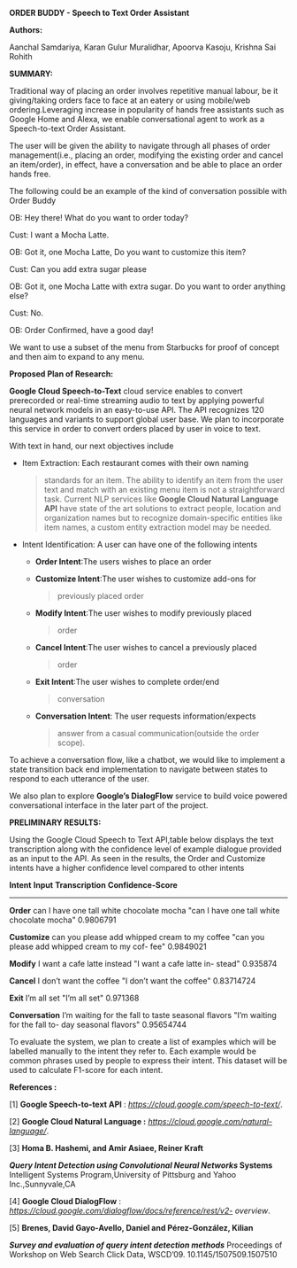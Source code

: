 **ORDER BUDDY - Speech to Text Order Assistant**

**Authors:**

Aanchal Samdariya, Karan Gulur Muralidhar, Apoorva Kasoju, Krishna Sai
Rohith

**SUMMARY:**

Traditional way of placing an order involves repetitive manual labour,
be it giving/taking orders face to face at an eatery or using mobile/web
ordering.Leveraging increase in popularity of hands free assistants such
as Google Home and Alexa, we enable conversational agent to work as a
Speech-to-text Order Assistant.

The user will be given the ability to navigate through all phases of
order management(i.e., placing an order, modifying the existing order
and cancel an item/order), in effect, have a conversation and be able to
place an order hands free.

The following could be an example of the kind of conversation possible
with Order Buddy

OB: Hey there! What do you want to order today?

Cust: I want a Mocha Latte.

OB: Got it, one Mocha Latte, Do you want to customize this item?

Cust: Can you add extra sugar please

OB: Got it, one Mocha Latte with extra sugar. Do you want to order
anything else?

Cust: No.

OB: Order Confirmed, have a good day!

We want to use a subset of the menu from Starbucks for proof of concept
and then aim to expand to any menu.

**Proposed Plan of Research:**

**Google Cloud Speech-to-Text** cloud service enables to convert
prerecorded or real-time streaming audio to text by applying powerful
neural network models in an easy-to-use API. The API recognizes 120
languages and variants to support global user base. We plan to
incorporate this service in order to convert orders placed by user in
voice to text.

With text in hand, our next objectives include

-   Item Extraction: Each restaurant comes with their own naming
    > standards for an item. The ability to identify an item from the
    > user text and match with an existing menu item is not a
    > straightforward task. Current NLP services like **Google Cloud
    > Natural Language API** have state of the art solutions to extract
    > people, location and organization names but to recognize
    > domain-specific entities like item names, a custom entity
    > extraction model may be needed.

-   Intent Identification: A user can have one of the following intents

    -   **Order Intent**:The users wishes to place an order

    -   **Customize Intent**:The user wishes to customize add-ons for
        > previously placed order

    -   **Modify Intent**:The user wishes to modify previously placed
        > order

    -   **Cancel Intent**:The user wishes to cancel a previously placed
        > order

    -   **Exit Intent**:The user wishes to complete order/end
        > conversation

    -   **Conversation Intent**: The user requests information/expects
        > answer from a casual communication(outside the order scope).

To achieve a conversation flow, like a chatbot, we would like to
implement a state transition back end implementation to navigate between
states to respond to each utterance of the user.

We also plan to explore **Google’s DialogFlow** service to build voice
powered conversational interface in the later part of the project.

**PRELIMINARY RESULTS:**

Using the Google Cloud Speech to Text API,table below displays the text
transcription along with the confidence level of example dialogue
provided as an input to the API. As seen in the results, the Order and
Customize intents have a higher confidence level compared to other
intents

  **Intent**                     		              **Input**                          	  	                           **Transcription**                          		                        **Confidence-Score**
  ------------------        ----------------------------------------------------                -----------------------------------------------------                            ----------------------
  **Order**                  can I have one tall white chocolate mocha                            "can I have one tall white chocolate mocha"                                    0.9806791
  
  
  **Customize**              can you please add whipped cream to my coffee                             "can you please add whipped cream to my cof- fee"                         0.9849021
  
  **Modify**                 I want a cafe latte instead                                                  "I want a cafe latte in- stead"                                        0.935874
  
  **Cancel**                 I don’t want the coffee                                                       "I don’t want the coffee"                                             0.83714724
  
  **Exit**                   I’m all set                                                                             "I’m all set"                                               0.971368
  
  **Conversation**           I’m waiting for the fall to taste seasonal flavors                   "I’m waiting for the fall to- day seasonal flavors"                            0.95654744

To evaluate the system, we plan to create a list of examples which will
be labelled manually to the intent they refer to. Each example would be
common phrases used by people to express their intent. This dataset will
be used to calculate F1-score for each intent.

**References :**

\[1\] **Google Speech-to-text API** :
*https://cloud.google.com/speech-to-text/*.

\[2\] **Google Cloud Natural Language :**
*https://cloud.google.com/natural-language/*.

\[3\] **Homa B. Hashemi, and Amir Asiaee, Reiner Kraft**

***Query Intent Detection using Convolutional Neural Networks* Systems**
Intelligent Systems Program,University of Pittsburg and Yahoo
Inc.,Sunnyvale,CA

\[4\] **Google Cloud DialogFlow** :
*https://cloud.google.com/dialogflow/docs/reference/rest/v2- overview*.

\[5\] **Brenes, David Gayo-Avello, Daniel and Pérez-González, Kilian**

***Survey and evaluation of query intent detection methods***
Proceedings of Workshop on Web Search Click Data, WSCD’09.
10.1145/1507509.1507510

